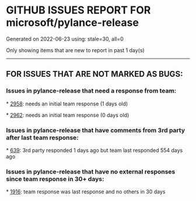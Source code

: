 
# GITHUB ISSUES REPORT FOR microsoft/pylance-release


Generated on 2022-06-23 using: stale=30, all=0


Only showing items that are new to report in past 1 day(s)


---

## FOR ISSUES THAT ARE NOT MARKED AS BUGS:


### Issues in pylance-release that need a response from team:


\* [2958](https://github.com/microsoft/pylance-release/issues/2958 "Pylance incorrectly reports no arguments expected to pandas context manager"): needs an initial team response (1 days old)

\* [2962](https://github.com/microsoft/pylance-release/issues/2962 "reportMissingImports FIXED error: &quot;Import &quot;..extern.jaraco.text&quot; could not be resolved&quot;"): needs an initial team response (0 days old)

### Issues in pylance-release that have comments from 3rd party after last team response:


\* [639](https://github.com/microsoft/pylance-release/issues/639 "Pylance can't resolve .pyw imports"): 3rd party responded 1 days ago but team last responded 554 days ago

### Issues in pylance-release that have no external responses since team response in 30+ days:


\* [1916](https://github.com/microsoft/pylance-release/issues/1916 "pyright docs: Explicitly document &quot;reveal_type&quot;, &quot;reveal_locals&quot;"): team response was last response and no others in 30 days
